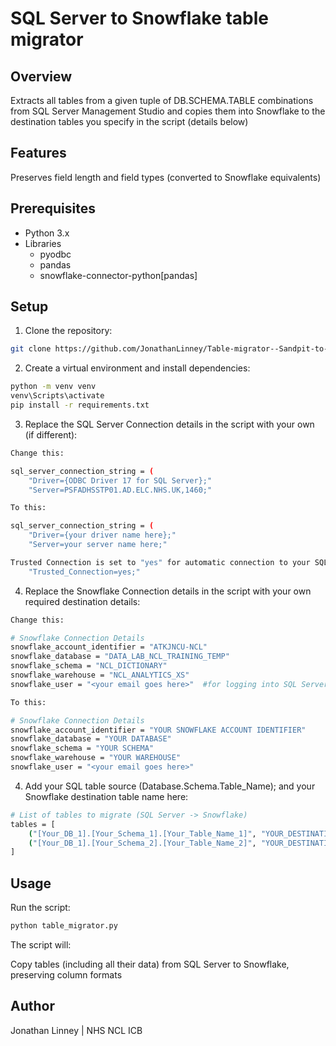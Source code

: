 # SQL Server to Snowflake table migrator

## Overview

Extracts all tables from a given tuple of DB.SCHEMA.TABLE combinations 
from SQL Server Management Studio and copies them into Snowflake
to the destination tables you specify in the script (details below)

## Features

Preserves field length and field types (converted to Snowflake equivalents)

## Prerequisites

* Python 3.x
* Libraries
  * pyodbc
  * pandas
  * snowflake-connector-python[pandas]

## Setup

1. Clone the repository:

```bash
git clone https://github.com/JonathanLinney/Table-migrator--Sandpit-to-Snowflake-.git
```

2. Create a virtual environment and install dependencies:

```bash
python -m venv venv
venv\Scripts\activate
pip install -r requirements.txt
```
3. Replace the SQL Server Connection details in the script with your own (if different):

```bash
Change this:

sql_server_connection_string = (
    "Driver={ODBC Driver 17 for SQL Server};"
    "Server=PSFADHSSTP01.AD.ELC.NHS.UK,1460;"

To this:

sql_server_connection_string = (
    "Driver={your driver name here};"
    "Server=your server name here;"

Trusted Connection is set to "yes" for automatic connection to your SQL Server (change if connecting manually):
    "Trusted_Connection=yes;"
```

4. Replace the Snowflake Connection details in the script with your own required destination details:

```bash
Change this:

# Snowflake Connection Details
snowflake_account_identifier = "ATKJNCU-NCL"
snowflake_database = "DATA_LAB_NCL_TRAINING_TEMP"
snowflake_schema = "NCL_DICTIONARY"
snowflake_warehouse = "NCL_ANALYTICS_XS"
snowflake_user = "<your email goes here>"  #for logging into SQL Server

To this:

# Snowflake Connection Details
snowflake_account_identifier = "YOUR SNOWFLAKE ACCOUNT IDENTIFIER"
snowflake_database = "YOUR DATABASE"
snowflake_schema = "YOUR SCHEMA"
snowflake_warehouse = "YOUR WAREHOUSE"
snowflake_user = "<your email goes here>"

```

4. Add your SQL table source (Database.Schema.Table_Name); and your Snowflake destination table name here:

```bash
# List of tables to migrate (SQL Server -> Snowflake)
tables = [
    ("[Your_DB_1].[Your_Schema_1].[Your_Table_Name_1]", "YOUR_DESTINATION_TABLE_1"),
    ("[Your_DB_1].[Your_Schema_2].[Your_Table_Name_2]", "YOUR_DESTINATION_TABLE_2"),
]
```

## Usage

Run the script:

```bash
python table_migrator.py
```

The script will:

Copy tables (including all their data) from SQL Server to Snowflake, preserving column formats 

## Author

Jonathan Linney | NHS NCL ICB
